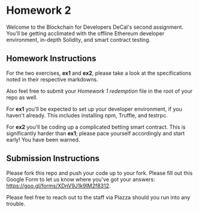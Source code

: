 # Homework 2
Welcome to the Blockchain for Developers DeCal's second assignment. You'll be getting acclimated with the offline Ethereum developer environment, in-depth Solidity, and smart contract testing.

## Homework Instructions

For the two exercises, **ex1** and **ex2**, please take a look at the specifications noted in their respective markdowns.

Also feel free to submit your *Homework 1 redemption* file in the root of your repo as well.

For **ex1** you'll be expected to set up your developer environment, if you haven't already. This includes installing npm, Truffle, and testrpc.

For **ex2** you'll be coding up a complicated betting smart contract. This is significantly harder than **ex1**; please pace yourself accordingly and start early! You have been warned.

## Submission Instructions

Please fork this repo and push your code up to your fork. Please fill out this Google Form to let us know where you've got your answers: https://goo.gl/forms/XDnV9J1k9lM2f8312.

Please feel free to reach out to the staff via Piazza should you run into any trouble.
